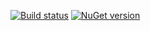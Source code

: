 [![Build status](https://ci.appveyor.com/api/projects/status/al55r7ou2wkx67pj/branch/master?svg=true)](https://ci.appveyor.com/project/nvborisenko/commons-net/branch/master)
[![NuGet version](https://badge.fury.io/nu/reportportal.shared.svg)](https://badge.fury.io/nu/reportportal.shared)
